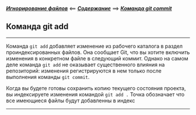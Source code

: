 ***[ Игнорирование файлов](./ignor.md)*** <== ***[Содержание](./readme.md)*** ==> ***[ Команда git commit](./commit.md)***


## Команда git add

---


Команда `git add` добавляет изменение из рабочего каталога в раздел проиндексированных файлов. Она сообщает Git, что вы хотите включить изменения в конкретном файле в следующий коммит. Однако на самом деле команда `git add` не оказывает существенного влияния на репозиторий: изменения регистрируются в нем только после выполнения команды `git commit`.

Когда вы будете готовы сохранить копию текущего состояния проекта, вы индексируете изменения командой `git add .`
Точка обозначает что все имеющиеся файлы будут добавленны в индекс



---


